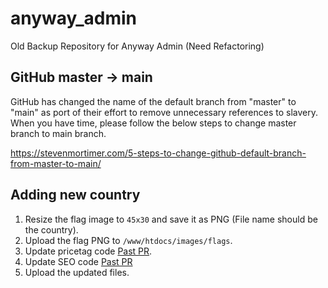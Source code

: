 # anyway_admin
Old Backup Repository for Anyway Admin (Need Refactoring)

## GitHub master -> main
GitHub has changed the name of the default branch from "master" to "main" as port of their effort to remove unnecessary references to slavery.
When you have time, please follow the below steps to change master branch to main branch.
 
https://stevenmortimer.com/5-steps-to-change-github-default-branch-from-master-to-main/

## Adding new country
1. Resize the flag image to `45x30` and save it as PNG (File name should be the country).
2. Upload the flag PNG to `/www/htdocs/images/flags`.
3. Update pricetag code [Past PR](https://github.com/yumaeda/anyway_admin/commit/a753cf4c4b13d9173196904f94c6f879555031a0).
4. Update SEO code [Past PR](https://github.com/yumaeda/anyway_admin/commit/2cda7f08060916913b5e3793c12c0009129467ba)
5. Upload the updated files.
